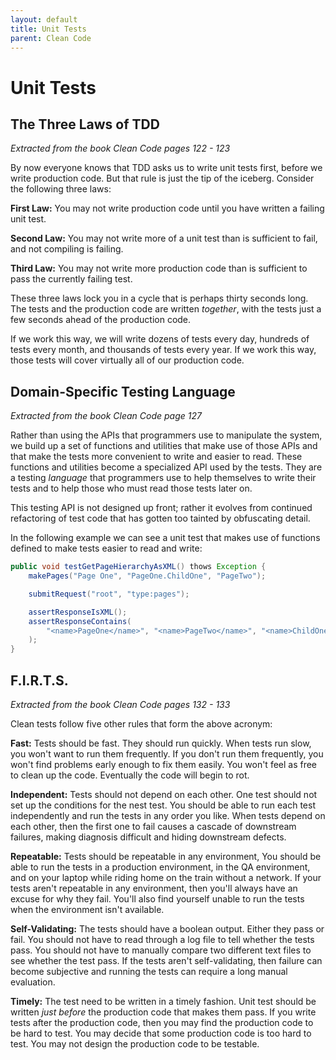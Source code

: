 ```yaml
---
layout: default
title: Unit Tests
parent: Clean Code
---
```


# Unit Tests

## The Three Laws of TDD

*Extracted from the book Clean Code pages 122 - 123*

By now everyone knows that TDD asks us to write unit tests first, before we write production code. But that rule is just the tip of the iceberg. Consider the following three laws:

**First Law:** You may not write production code until you have written a failing unit test.

**Second Law:** You may not write more of a unit test than is sufficient to fail, and not compiling is failing.

**Third Law:** You may not write more production code than is sufficient to pass the currently failing test.

These three laws lock you in a cycle that is perhaps thirty seconds long. The tests and the production code are written *together*, with the tests just a few seconds ahead of the production code.

If we work this way, we will write dozens of tests every day, hundreds of tests every month, and thousands of tests every year. If we work this way, those tests will cover virtually all of our production code.

## Domain-Specific Testing Language

*Extracted from the book Clean Code page 127*

Rather than using the APIs that programmers use to manipulate the system, we build up a set of functions and utilities that make use of those APIs and that make the tests more convenient to write and easier to read. These functions and utilities become a specialized API used by the tests. They are a testing *language* that programmers use to help themselves to write their tests and to help those who must read those tests later on.

This testing API is not designed up front; rather it evolves from continued refactoring of test code that has gotten too tainted by obfuscating detail.

In the following example we can see a unit test that makes use of functions defined to make tests easier to read and write:

```java
public void testGetPageHierarchyAsXML() thows Exception {
    makePages("Page One", "PageOne.ChildOne", "PageTwo");

    submitRequest("root", "type:pages");

    assertResponseIsXML();
    assertResponseContains(
        "<name>PageOne</name>", "<name>PageTwo</name>", "<name>ChildOne</name>"
    );
}
```

## F.I.R.T.S.

*Extracted from the book Clean Code pages 132 - 133*

Clean tests follow five other rules that form the above acronym:

**Fast:** Tests should be fast. They should run quickly. When tests run slow, you won't want to run them frequently. If you don't run them frequently, you won't find problems early enough to fix them easily. You won't feel as free to clean up the code. Eventually the code will begin to rot.

**Independent:** Tests should not depend on each other. One test should not set up the conditions for the nest test. You should be able to run each test independently and run the tests in any order you like. When tests depend on each other, then the first one to fail causes a cascade of downstream failures, making diagnosis difficult and hiding downstream defects.

**Repeatable:** Tests should be repeatable in any environment, You should be able to run the tests in a production environment, in the QA environment, and on your laptop while riding home on the train without a network. If your tests aren't repeatable in any environment, then you'll always have an excuse for why they fail. You'll also find yourself unable to run the tests when the environment isn't available.

**Self-Validating:** The tests should have a boolean output. Either they pass or fail. You should not have to read through a log file to tell whether the tests pass. You should not have to manually compare two different text files to see whether the test pass. If the tests aren't self-validating, then failure can become subjective and running the tests can require a long manual evaluation.

**Timely:** The test need to be written in a timely fashion. Unit test should be written *just before* the production code that makes them pass. If you write tests after the production code, then you may find the production code to be hard to test. You may decide that some production code is too hard to test. You may not design the production code to be testable.
